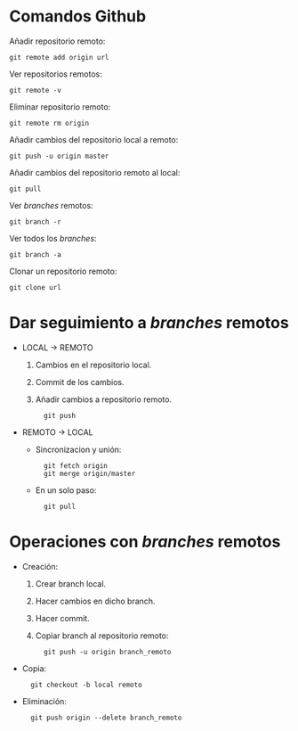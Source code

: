 # Comandos Github 

Añadir repositorio remoto:   
   
    git remote add origin url
	
Ver repositorios remotos:
   
    git remote -v
	
Eliminar repositorio remoto:
   
    git remote rm origin
	 
Añadir cambios del repositorio local a remoto:
   
    git push -u origin master
	
Añadir cambios del repositorio remoto al local:
   
    git pull
	
Ver *branches* remotos:
   
    git branch -r
	
Ver todos los *branches*:

    git branch -a
	
Clonar un repositorio remoto:

    git clone url
	

# Dar seguimiento a *branches* remotos

* LOCAL -> REMOTO 
	
   1. Cambios en el repositorio local. 
   2. Commit de los cambios. 
   3. Añadir cambios a repositorio remoto.
      
            git push
	

* REMOTO -> LOCAL
    * Sincronizacion y unión:
      
            git fetch origin
            git merge origin/master
      
    * En un solo paso:

            git pull
		
# Operaciones con *branches* remotos

* Creación:
   1. Crear branch local.

   2. Hacer cambios en dicho branch.
   3. Hacer commit.
   4. Copiar branch al repositorio remoto:

            git push -u origin branch_remoto
		
* Copia:

        git checkout -b local remoto
   
* Eliminación:

        git push origin --delete branch_remoto
